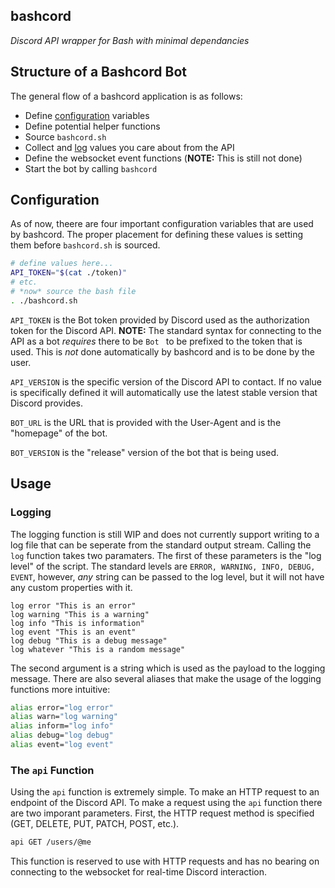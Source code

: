 ## bashcord
*Discord API wrapper for Bash with minimal dependancies*
## Structure of a Bashcord Bot
The general flow of a bashcord application is as follows:
- Define [configuration](#configuration) variables
- Define potential helper functions
- Source `bashcord.sh`
- Collect and [log](#logging) values you care about from the API
- Define the websocket event functions (**NOTE:** This is still not done)
- Start the bot by calling `bashcord`

## Configuration
As of now, theere are four important configuration variables that are used
by bashcord. The proper placement for defining these values is setting them
before `bashcord.sh` is sourced.
```Bash
# define values here...
API_TOKEN="$(cat ./token)"
# etc.
# *now* source the bash file
. ./bashcord.sh
```
`API_TOKEN` is the Bot token provided by Discord used as the authorization
token for the Discord API. **NOTE:** The standard syntax for connecting to
the API as a bot *requires* there to be `Bot ` to be prefixed to the token
that is used. This is *not* done automatically by bashcord and is to be done
by the user.

`API_VERSION` is the specific version of the Discord API to contact. If no
value is specifically defined it will automatically use the latest stable
version that Discord provides.

`BOT_URL` is the URL that is provided with the User-Agent and is the
"homepage" of the bot.

`BOT_VERSION` is the "release" version of the bot that is being used.

## Usage
### Logging
The logging function is still WIP and does not currently support writing to
a log file that can be seperate from the standard output stream. Calling the
`log` function takes two paramaters. The first of these parameters is the
"log level" of the script. The standard levels are `ERROR, WARNING, INFO,
DEBUG, EVENT`, however, *any* string can be passed to the log level, but it
will not have any custom properties with it.
```Debug
log error "This is an error"
log warning "This is a warning"
log info "This is information"
log event "This is an event"
log debug "This is a debug message"
log whatever "This is a random message"
```
The second argument is a
string which is used as the payload to the logging message. There are also
several aliases that make the usage of the logging functions more intuitive:
```Bash
alias error="log error"
alias warn="log warning"
alias inform="log info"
alias debug="log debug"
alias event="log event"
```

### The `api` Function
Using the `api` function is extremely simple. To make an HTTP request to an
endpoint of the Discord API. To make a request using the `api` function
there are two imporant parameters. First, the HTTP request method is
specified (GET, DELETE, PUT, PATCH, POST, etc.).
```Bash
api GET /users/@me
```
This function is reserved to use with HTTP requests and has no bearing on
connecting to the websocket for real-time Discord interaction.
